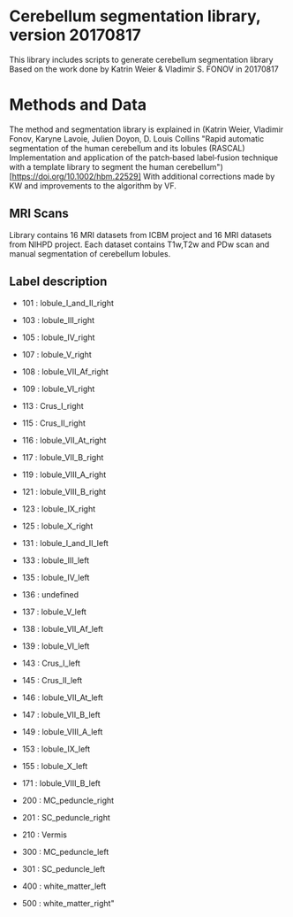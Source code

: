 # Cerebellum segmentation library, version 20170817

This library includes scripts to generate cerebellum segmentation library
Based on the work done by Katrin Weier & Vladimir S. FONOV in 20170817


# Methods and Data

The method and segmentation library is explained in 
(Katrin Weier, Vladimir Fonov,  Karyne Lavoie, Julien Doyon, D. Louis Collins
"Rapid automatic segmentation of the human cerebellum and its lobules (RASCAL) 
Implementation and application of the patch‐based label‐fusion 
technique with a template library to segment the human cerebellum")[https://doi.org/10.1002/hbm.22529]
With additional corrections made by KW and improvements to the algorithm by VF.


## MRI Scans
Library contains 16 MRI datasets from ICBM project and 16 MRI datasets from NIHPD project. 
Each dataset contains T1w,T2w and PDw scan and manual segmentation of cerebellum lobules. 

## Label description
 - 101 : lobule_I_and_II_right
 - 103 : lobule_III_right
 - 105 : lobule_IV_right
 - 107 : lobule_V_right
 - 108 : lobule_VII_Af_right
 - 109 : lobule_VI_right
 - 113 : Crus_I_right
 - 115 : Crus_II_right
 - 116 : lobule_VII_At_right
 - 117 : lobule_VII_B_right
 - 119 : lobule_VIII_A_right
 - 121 : lobule_VIII_B_right
 - 123 : lobule_IX_right
 - 125 : lobule_X_right
 - 131 : lobule_I_and_II_left
 - 133 : lobule_III_left
 - 135 : lobule_IV_left
 - 136 : undefined
 - 137 : lobule_V_left
 - 138 : lobule_VII_Af_left
 - 139 : lobule_VI_left
 - 143 : Crus_I_left
 - 145 : Crus_II_left
 - 146 : lobule_VII_At_left
 - 147 : lobule_VII_B_left
 - 149 : lobule_VIII_A_left
 - 153 : lobule_IX_left
 - 155 : lobule_X_left
 - 171 : lobule_VIII_B_left
    
 - 200 : MC_peduncle_right
 - 201 : SC_peduncle_right
 - 210 : Vermis
 - 300 : MC_peduncle_left
 - 301 : SC_peduncle_left
    
 - 400 : white_matter_left
 - 500 : white_matter_right"
